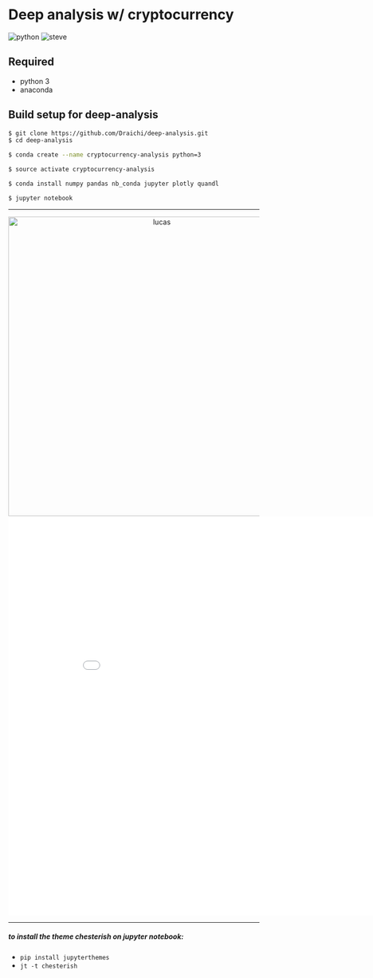 # Deep analysis w/ cryptocurrency

![python](https://forthebadge.com/images/badges/made-with-python.svg "python")
![steve](https://forthebadge.com/images/badges/certified-steve-bruhle.svg "steve")

## Required

- python 3
- anaconda

## Build setup for deep-analysis

<!-- https://blog.patricktriest.com/analyzing-cryptocurrencies-python/ -->

```sh
$ git clone https://github.com/Draichi/deep-analysis.git
$ cd deep-analysis

$ conda create --name cryptocurrency-analysis python=3

$ source activate cryptocurrency-analysis

$ conda install numpy pandas nb_conda jupyter plotly quandl

$ jupyter notebook

```

------------
<div>
    <a href="https://plot.ly/~randy_marsh/4/?share_key=CEeOuTr5cwy5ooFWtc7PR2" target="_blank" title="lucas" style="display: block; text-align: center;"><img src="https://plot.ly/~randy_marsh/4.png?share_key=CEeOuTr5cwy5ooFWtc7PR2" alt="lucas" style="max-width: 100%;width: 600px;"  width="600" onerror="this.onerror=null;this.src='https://plot.ly/404.png';" /></a>
    <script data-plotly="randy_marsh:4" sharekey-plotly="CEeOuTr5cwy5ooFWtc7PR2" src="https://plot.ly/embed.js" async></script>
</div>

<iframe width="900" height="800" frameborder="0" scrolling="no" src="//plot.ly/~randy_marsh/4.embed"></iframe>

<!-- ![google_data](screenshots/tsla-analysis.png "google_data") -->

------------

##### to install the theme chesterish on jupyter notebook:

- `pip install jupyterthemes`
- `jt -t chesterish`
